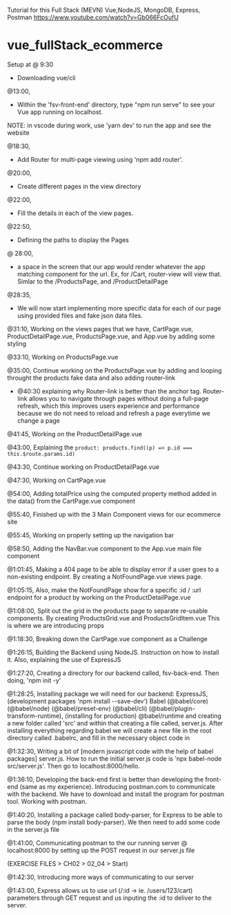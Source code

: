 Tutorial for this Full Stack (MEVN) Vue,NodeJS, MongoDB, Express, Postman https://www.youtube.com/watch?v=Gb066FcOufU

# vue_fullStack_ecommerce

Setup at @ 9:30

- Downloading vue/cli

@13:00,

- Within the 'fsv-front-end' directory, type "npm run serve" to see your Vue app running on localhost.

NOTE:
in vscode during work, use 'yarn dev' to run the app and see the website

@18:30,

- Add Router for multi-page viewing using 'npm add router'.

@20:00,

- Create different pages in the view directory

@22:00,

- Fill the details in each of the view pages.

@22:50,

- Defining the paths to display the Pages

@ 28:00,

- <router-view> a space in the screen that our app would render whatever the app matching component for the url. Ex, for /Cart, router-view will view that. Simlar to the /ProductsPage, and /ProductDetailPage

@28:35,

- We will now start implementing more specific data for each of our page using provided files and fake json data files.

@31:10, Working on the views pages that we have, CartPage.vue, ProductDetailPage.vue, ProductsPage.vue, and App.vue by adding some styling

@33:10, Working on ProductsPage.vue

@35:00, Continue working on the ProductsPage.vue by adding and looping throught the products fake data and also adding router-link

- @40:30 explaining why Router-link is better than the <a></a> anchor tag. Router-link allows you to navigate through pages without doing a full-page refresh, which this improves users experience and performance because we do not need to reload and refresh a page everytime we change a page

@41:45, Working on the ProductDetailPage.vue

@43:00, Explaining the `product: products.find((p) => p.id === this.$route.params.id)`

@43:30, Continue working on ProductDetailPage.vue

@47:30, Working on CartPage.vue

@54:00, Adding totalPrice using the computed property method added in the data() from the CartPage.vue component

@55:40, Finished up with the 3 Main Component views for our ecommerce site

@55:45, Working on properly setting up the navigation bar

@58:50, Adding the NavBar.vue component to the App.vue main file component

@1:01:45, Making a 404 page to be able to display error if a user goes to a non-existing endpoint. By creating a NotFoundPage.vue views page.

@1:05:15, Also, make the NotFoundPage show for a specific :id / :url endpoint for a product by working on the ProductDetailPage.vue

@1:08:00, Split out the grid in the products page to separate re-usable components. By creating ProductsGrid.vue and ProductsGridItem.vue This is where we are introducing props

@1:18:30, Breaking down the CartPage.vue component as a Challenge

@1:26:15, Building the Backend using NodeJS. Instruction on how to install it. Also, explaining the use of ExpressJS

@1:27:20, Creating a directory for our backend called, fsv-back-end. Then doing, 'npm init -y'

@1:28:25, Installing package we will need for our backend: ExpressJS, (development packages 'npm install --save-dev') Babel (@babel/core) (@babel/node) (@babel/preset-env) (@babel/cli) (@babel/plugin-transform-runtime), (installing for production) @babel/runtime and creating a new folder called 'src' and within that creating a file called, server.js. After installing everything regarding babel we will create a new file in the root directory called .babelrc, and fill in the necessary object code in

@1:32:30, Writing a bit of [modern jsvascript code with the help of babel packages] server.js. How to run the initial server.js code is 'npx babel-node src/server.js'. Then go to localhost:8000/hello.

@1:36:10, Developing the back-end first is better than developing the front-end (same as my experience). Introducing postman.com to communicate with the backend. We have to download and install the program for postman tool. Working with postman.

@1:40:20, Installing a package called body-parser, for Express to be able to parse the body (npm install body-parser). We then need to add some code in the server.js file

@1:41:00, Communicating postman to the our running server @ localhost:8000 by setting up the POST request in our server.js file

(EXERCISE FILES > CH02 > 02_04 > Start)

@1:42:30, Introducing more ways of communicating to our server

@1:43:00, Express allows us to use url (/:id -> ie. /users/123/cart) parameters through GET request and us inputing the :id to deliver to the server.
